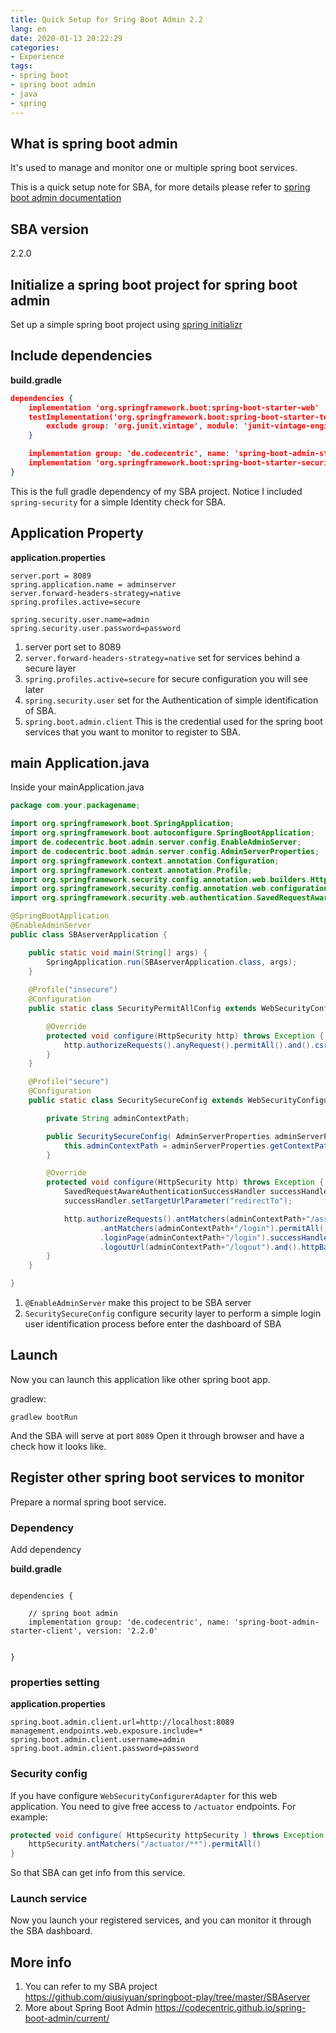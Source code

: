 ```yaml
---
title: Quick Setup for Sring Boot Admin 2.2
lang: en
date: 2020-01-13 20:22:29
categories:
- Experience
tags:
- spring boot
- spring boot admin
- java
- spring
---
```

## What is spring boot admin
It's used to manage and monitor one or multiple spring boot services.

This is a quick setup note for SBA, for more details please refer to [spring boot admin documentation](https://codecentric.github.io/spring-boot-admin/current/)

## SBA version
2.2.0

## Initialize a spring boot project for spring boot admin
Set up a simple spring boot project using [spring initializr](https://start.spring.io/)

## Include dependencies
**build.gradle**
```json
dependencies {
	implementation 'org.springframework.boot:spring-boot-starter-web'
	testImplementation('org.springframework.boot:spring-boot-starter-test') {
		exclude group: 'org.junit.vintage', module: 'junit-vintage-engine'
	}

    implementation group: 'de.codecentric', name: 'spring-boot-admin-starter-server', version: '2.2.0'
    implementation 'org.springframework.boot:spring-boot-starter-security'
}
```

This is the full gradle dependency of my SBA project.
Notice I included `spring-security` for a simple Identity check for SBA.

## Application Property
**application.properties**
```
server.port = 8089
spring.application.name = adminserver
server.forward-headers-strategy=native
spring.profiles.active=secure

spring.security.user.name=admin
spring.security.user.password=password
```
1. server port set to 8089
2. `server.forward-headers-strategy=native` set for services behind a secure layer
3. `spring.profiles.active=secure` for secure configuration you will see later
4. `spring.security.user` set for the Authentication of simple identification of SBA.
5. `spring.boot.admin.client` This is the credential used for the spring boot services that you want to monitor to register to SBA.

## main Application.java
Inside your mainApplication.java
```java
package com.your.packagename;

import org.springframework.boot.SpringApplication;
import org.springframework.boot.autoconfigure.SpringBootApplication;
import de.codecentric.boot.admin.server.config.EnableAdminServer;
import de.codecentric.boot.admin.server.config.AdminServerProperties;
import org.springframework.context.annotation.Configuration;
import org.springframework.context.annotation.Profile;
import org.springframework.security.config.annotation.web.builders.HttpSecurity;
import org.springframework.security.config.annotation.web.configuration.WebSecurityConfigurerAdapter;
import org.springframework.security.web.authentication.SavedRequestAwareAuthenticationSuccessHandler;

@SpringBootApplication
@EnableAdminServer
public class SBAserverApplication {

	public static void main(String[] args) {
		SpringApplication.run(SBAserverApplication.class, args);
    }
    
    @Profile("insecure")
    @Configuration
    public static class SecurityPermitAllConfig extends WebSecurityConfigurerAdapter{

        @Override
        protected void configure(HttpSecurity http) throws Exception {
            http.authorizeRequests().anyRequest().permitAll().and().csrf().disable();
        }
    }

    @Profile("secure")
    @Configuration
    public static class SecuritySecureConfig extends WebSecurityConfigurerAdapter{

        private String adminContextPath;

        public SecuritySecureConfig( AdminServerProperties adminServerProperties ) {
            this.adminContextPath = adminServerProperties.getContextPath();
        }

        @Override
        protected void configure(HttpSecurity http) throws Exception {
            SavedRequestAwareAuthenticationSuccessHandler successHandler = new SavedRequestAwareAuthenticationSuccessHandler();
            successHandler.setTargetUrlParameter("redirectTo");

            http.authorizeRequests().antMatchers(adminContextPath+"/assets/**").permitAll()
                    .antMatchers(adminContextPath+"/login").permitAll().anyRequest().authenticated().and().formLogin()
                    .loginPage(adminContextPath+"/login").successHandler(successHandler).and().logout()
                    .logoutUrl(adminContextPath+"/logout").and().httpBasic().and().csrf().disable();
        }
    }

}
```
1. `@EnableAdminServer` make this project to be SBA server
2. `SecuritySecureConfig` configure security layer to perform a simple login user identification process before enter the dashboard of SBA

## Launch
Now you can launch this application like other spring boot app.

gradlew:
```
gradlew bootRun
```
And the SBA will serve at port `8089`
Open it through browser and have a check how it looks like.

## Register other spring boot services to monitor
Prepare a normal spring boot service.

### Dependency
Add dependency

**build.gradle**
```

dependencies {
    
    // spring boot admin
    implementation group: 'de.codecentric', name: 'spring-boot-admin-starter-client', version: '2.2.0'

   
}

```

### properties setting
**application.properties**
```
spring.boot.admin.client.url=http://localhost:8089  
management.endpoints.web.exposure.include=*
spring.boot.admin.client.username=admin
spring.boot.admin.client.password=password

```
### Security config
If you have configure `WebSecurityConfigurerAdapter` for this web application. You need to give free access to `/actuator` endpoints.
For example:
```java 
protected void configure( HttpSecurity httpSecurity ) throws Exception {
    httpSecurity.antMatchers("/actuator/**").permitAll() 
}
```
So that SBA can get info from this service.

### Launch service
Now you launch your registered services, and you can monitor it through the SBA dashboard.

## More info
1. You can refer to my SBA project https://github.com/qiusiyuan/springboot-play/tree/master/SBAserver
2. More about Spring Boot Admin https://codecentric.github.io/spring-boot-admin/current/